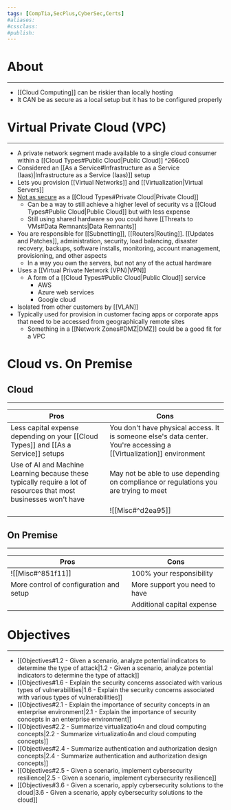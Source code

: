 ```yaml
---
tags: [CompTia,SecPlus,CyberSec,Certs]
#aliases:
#cssclass:
#publish:
---
```


# About
---
- [[Cloud Computing]] can be riskier than locally hosting
- It CAN be as secure as a local setup but it has to be configured properly

# Virtual Private Cloud (VPC)
---
- A private network segment made available to a single cloud consumer within a [[Cloud Types#Public Cloud|Public Cloud]] ^266cc0
- Considered an [[As a Service#Infrastructure as a Service (Iaas)|Infrastructure as a Service (Iaas)]] setup
- Lets you provision [[Virtual Networks]] and [[Virtualization|Virtual Servers]]
- <u>Not as secure</u> as a [[Cloud Types#Private Cloud|Private Cloud]]
	- Can be a way to still achieve a higher level of security vs a [[Cloud Types#Public Cloud|Public Cloud]] but with less expense
	- Still using shared hardware so you could have [[Threats to VMs#Data Remnants|Data Remnants]]
- You are responsible for [[Subnetting]], [[Routers|Routing]]. [[Updates and Patches]], administration, security, load balancing, disaster recovery, backups, software installs, monitoring, account management, provisioning, and other aspects
	- In a way you own the servers, but not any of the actual hardware
- Uses a [[Virtual Private Network (VPN)|VPN]]
	- A form of a [[Cloud Types#Public Cloud|Public Cloud]] service
		- AWS
		- Azure web services
		- Google cloud
- Isolated from other customers by [[VLAN]]
- Typically used for provision in customer facing apps or corporate apps that need to be accessed from geographically remote sites
	- Something in a [[Network Zones#DMZ|DMZ]] could be a good fit for a VPC

# Cloud vs. On Premise

## Cloud
---

| Pros                                                                                                              | Cons                                                                                 |
| ----------------------------------------------------------------------------------------------------------------- | ------------------------------------------------------------------------------------ |
| Less capital expense depending on your [[Cloud Types]] and [[As a Service]] setups                                | You don't have physical access. It is someone else's data center. You're accessing a [[Virtualization]] environment                     |
| Use of AI and Machine Learning because these typically require a lot of resources that most businesses won't have | May not be able to use depending on compliance or regulations you are trying to meet |
|                                                                                                                   | ![[Misc#^d2ea95]]                                                                    |

## On Premise
---

| Pros                                    | Cons                          |
| --------------------------------------- | ----------------------------- |
| ![[Misc#^851f11]]                       | 100% your responsibility      |
| More control of configuration and setup | More support you need to have |
|                                         | Additional capital expense                              |

# Objectives
---
- [[Objectives#1.2 - Given a scenario, analyze potential indicators to determine the type of attack|1.2 - Given a scenario, analyze potential indicators to determine the type of attack]]
- [[Objectives#1.6 - Explain the security concerns associated with various types of vulnerabilities|1.6 - Explain the security concerns associated with various types of vulnerabilities]]
- [[Objectives#2.1 - Explain the importance of security concepts in an enterprise environment|2.1 - Explain the importance of security concepts in an enterprise environment]]
- [[Objectives#2.2 - Summarize virtualizatio4n and cloud computing concepts|2.2 - Summarize virtualizatio4n and cloud computing concepts]]
- [[Objectives#2.4 - Summarize authentication and authorization design concepts|2.4 - Summarize authentication and authorization design concepts]]
- [[Objectives#2.5 - Given a scenario, implement cybersecurity resilience|2.5 - Given a scenario, implement cybersecurity resilience]]
- [[Objectives#3.6 - Given a scenario, apply cybersecurity solutions to the cloud|3.6 - Given a scenario, apply cybersecurity solutions to the cloud]]